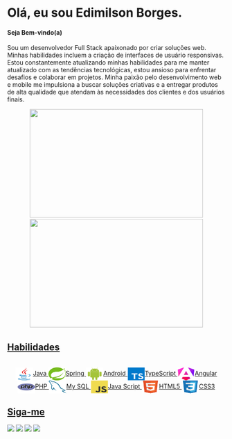 # Olá, eu sou Edimilson Borges.
#### Seja Bem-vindo(a)
Sou um desenvolvedor Full Stack apaixonado por criar soluções web. Minhas habilidades incluem a criação de interfaces de usuário responsivas. Estou constantemente atualizando minhas habilidades para me manter atualizado com as tendências tecnológicas, estou ansioso para enfrentar desafios e colaborar em projetos. Minha paixão pelo desenvolvimento web e mobile me impulsiona a buscar soluções criativas e a entregar produtos de alta qualidade que atendam às necessidades dos clientes e dos usuários finais.

<div style align="center">
  <a href="https://github.com/EdimilsonBorges">   
  <img height="250em" width="400em" src="https://github-readme-stats.vercel.app/api?username=EdimilsonBorges&show_icons=true&theme=tokyonight&include_all_commits=true&count_private=true&show=discussions_started,prs_merged,prs_merged_percentage"/>
  <img height="250em" width="400em" src="https://github-readme-stats.vercel.app/api/top-langs/?username=EdimilsonBorges&layout=compact&theme=tokyonight"/>
</div>

## Habilidades

<div style align="center" display="block"><br>
  <img align="center" alt="JAVA" height="30" width="40" title="JAVA" src="https://raw.githubusercontent.com/devicons/devicon/master/icons/java/java-original.svg">Java
  <img align="center" alt="SPRING" height="30" width="40" title="SPRING" src="https://raw.githubusercontent.com/devicons/devicon/master/icons/spring/spring-original.svg">Spring
  <img align="center" alt="ANDROID" height="30" width="40" title="ANDROID" src="https://raw.githubusercontent.com/devicons/devicon/master/icons/android/android-original.svg">Android 
  <img align="center" alt="TYPESCRIPT" height="30" width="40" title="TYPESCRIPT" src="https://raw.githubusercontent.com/devicons/devicon/master/icons/typescript/typescript-original.svg">TypeScript
  <img align="center" alt="ANGULAR" height="30" width="40" title="ANGULAR" src="https://raw.githubusercontent.com/devicons/devicon/master/icons/angular/angular-original.svg">Angular
  <img align="center" alt="PHP" height="30" width="40" title="PHP" src="https://raw.githubusercontent.com/devicons/devicon/master/icons/php/php-original.svg">PHP
  <img align="center" alt="MYSQL" height="30" width="40" title="MY SQL" src="https://raw.githubusercontent.com/devicons/devicon/master/icons/mysql/mysql-original.svg">My SQL
   <img align="center" alt="JAVASCRIPT" height="30" width="40" title="JAVASCRIPT" src="https://raw.githubusercontent.com/devicons/devicon/master/icons/javascript/javascript-original.svg">Java Script
  <img align="center" alt="HTML5" height="30" width="40" title="HTML5" src="https://raw.githubusercontent.com/devicons/devicon/master/icons/html5/html5-original.svg">HTML5
  <img align="center" alt="CSS3" height="30" width="40" title="CSS3" src="https://raw.githubusercontent.com/devicons/devicon/master/icons/css3/css3-original.svg">CSS3
</div>
  
  ## Siga-me
 
<div> 
  <a href="https://www.linkedin.com/in/edimilson-borges/" target="_blank" rel="noopener noreferrer"><img src="https://img.shields.io/badge/-LinkedIn-%230077B5?style=for-the-badge&logo=linkedin&logoColor=white" target="_blank"></a>
  <a href="https://instagram.com/edimilson_borgess" target="_blank"><img src="https://img.shields.io/badge/-Instagram-%23E4405F?style=for-the-badge&logo=instagram&logoColor=white" target="_blank rel="noopener noreferrer""></a> 
  <a href="https://www.facebook.com/edimilsonborgess" target="_blank" rel="noopener noreferrer"><img src="https://img.shields.io/badge/-Facebook-%230077B5?style=for-the-badge&logo=facebook&logoColor=white" target="_blank"></a>
  <a href = "mailto:edimilsonborges159@gmail.com"><img src="https://img.shields.io/badge/-Gmail-%23333?style=for-the-badge&logo=gmail&logoColor=white" target="_blank" rel="noopener noreferrer"></a> 
 
</div>
